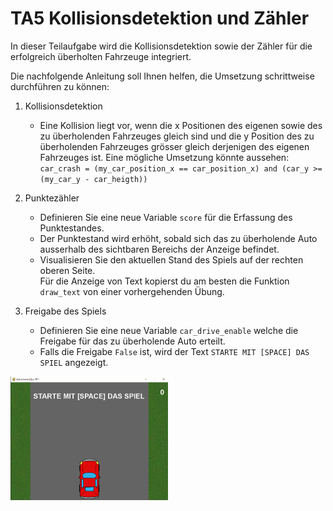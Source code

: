 # TA5 Kollisionsdetektion und Zähler

In dieser Teilaufgabe wird die Kollisionsdetektion sowie der Zähler für die erfolgreich überholten Fahrzeuge integriert.

Die nachfolgende Anleitung soll Ihnen helfen, die Umsetzung schrittweise durchführen zu können:

1. Kollisionsdetektion
    - Eine Kollision liegt vor, wenn die x Positionen des eigenen sowie des zu überholenden Fahrzeuges gleich sind und
      die y Position des zu überholenden Fahrzeuges grösser gleich derjenigen des eigenen Fahrzeuges ist.
      Eine mögliche Umsetzung könnte aussehen:  
      `car_crash = (my_car_position_x == car_position_x) and (car_y >= (my_car_y - car_heigth))`
      
2.  Punktezähler
    - Definieren Sie eine neue Variable `score` für die Erfassung des Punktestandes.
    - Der Punktestand wird erhöht, sobald sich das zu überholende Auto ausserhalb des sichtbaren Bereichs
      der Anzeige befindet.
    - Visualisieren Sie den aktuellen Stand des Spiels auf der rechten oberen Seite.  
      Für die Anzeige von Text kopierst du am besten die Funktion `draw_text` von einer vorhergehenden Übung.
      
3.  Freigabe des Spiels
    - Definieren Sie eine neue Variable `car_drive_enable` welche die Freigabe für das zu überholende Auto erteilt.
    - Falls die Freigabe `False` ist, wird der Text `STARTE MIT [SPACE] DAS SPIEL` angezeigt.
    
<div class='hint'>
    <img src="img/camtasia.gif" width="50%"><br><br>
</div>
